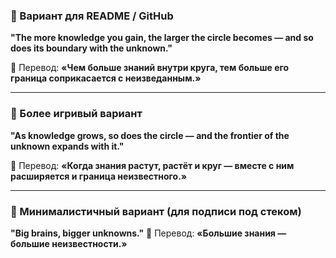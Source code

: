 
### 🔹 Вариант для README / GitHub

**"The more knowledge you gain, the larger the circle becomes — and so does its boundary with the unknown."**

📌 Перевод:
**«Чем больше знаний внутри круга, тем больше его граница соприкасается с неизведанным.»**

---

### 🔹 Более игривый вариант

**"As knowledge grows, so does the circle — and the frontier of the unknown expands with it."**

📌 Перевод:
**«Когда знания растут, растёт и круг — вместе с ним расширяется и граница неизвестного.»**

---

### 🔹 Минималистичный вариант (для подписи под стеком)

**"Big brains, bigger unknowns."**
📌 Перевод:
**«Большие знания — большие неизвестности.»**

